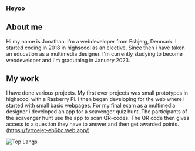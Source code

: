### Heyoo
## About me
Hi my name is Jonathan. I'm a webdeveloper from Esbjerg, Denmark. I started coding in 2018 in highscool as an elective. Since then i have taken an education as a multimedia designer. I'm currently studying to become webdeveloper and I'm gradutaing in January 2023. 

## My work
I have done various projects. My first ever projects was small prototypes in highscool with a Rasberry Pi. I then began developing for the web where i started with small basic webpages. 
For my final exam as a multimedia designer i developed an app for a scavenger quiz hunt. The participants of the scavenger hunt use the app to scan QR-codes. The QR code then gives access to a question they have to answer and then get awarded points. (https://fyrtoejet-eb6bc.web.app/)


![Top Langs](https://github-readme-stats.vercel.app/api/top-langs/?username=jona737a&theme=tokyonight)

